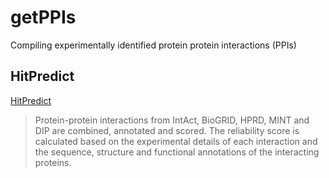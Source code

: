 # getPPIs
Compiling experimentally identified protein protein interactions (PPIs)


## HitPredict
[HitPredict](http://hintdb.hgc.jp/htp/)
> Protein-protein interactions from IntAct, BioGRID, HPRD, MINT and DIP are combined, annotated and scored. The reliability score is calculated based on the experimental details of each interaction and the sequence, structure and functional annotations of the interacting proteins.
